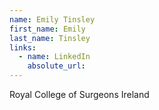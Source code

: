 ```yaml
---
name: Emily Tinsley
first_name: Emily
last_name: Tinsley
links:
  - name: LinkedIn
    absolute_url: 
---
```

Royal College of Surgeons Ireland
